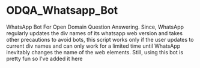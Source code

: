 # ODQA_Whatsapp_Bot
WhatsApp Bot For Open Domain Question Answering. Since, WhatsApp regularly updates the div names of its whatsapp web version and takes other precautions to avoid bots, this script works only if the user updates to current div names and can only work for a limited time until WhatsApp inevitably changes the name of the web elements. Still, using this bot is pretty fun so I've added it here
